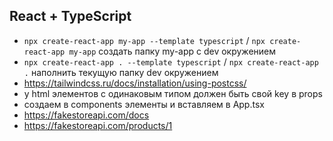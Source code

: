 ## React + TypeScript

- `npx create-react-app my-app --template typescript` / `npx create-react-app my-app`  создать папку my-app с dev окружением
- `npx create-react-app . --template typescript` / `npx create-react-app .` наполнить текущую папку dev окружением
- https://tailwindcss.ru/docs/installation/using-postcss/
- у html элементов с одинаковым типом должен быть свой key в props
- создаем в components элементы и вставляем в App.tsx
- https://fakestoreapi.com/docs
- https://fakestoreapi.com/products/1

